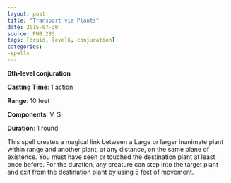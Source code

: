 ```yaml
---
layout: post
title: "Transport via Plants"
date: 2015-07-30
source: PHB.283
tags: [druid, level6, conjuration]
categories:
-spells
---
```


**6th-level conjuration**

**Casting Time**: 1 action

**Range**: 10 feet

**Components**: V, S

**Duration**: 1 round

This spell creates a magical link between a Large or larger inanimate plant within range and another plant, at any distance, on the same plane of existence. You must have seen or touched the destination plant at least once before. For the duration, any creature can step into the target plant and exit from the destination plant by using 5 feet of movement.
